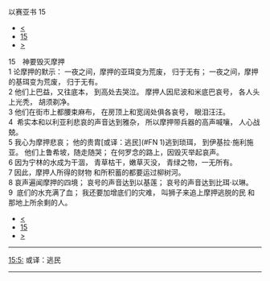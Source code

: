 ﻿





 以赛亚书 15




* [<](bible/ISA14.md)
* [15](bible/ISA.md)
* [>](bible/ISA16.md)



 
15　神要毁灭摩押  
1 论摩押的默示： 一夜之间，摩押的亚珥变为荒废， 归于无有； 一夜之间，摩押的基珥变为荒废， 归于无有。  
2 他们上巴益，又往底本， 到高处去哭泣。 摩押人因尼波和米底巴哀号， 各人头上光秃， 胡须剃净。  
3 他们在街市上都腰束麻布， 在房顶上和宽阔处俱各哀号， 眼泪汪汪。  
4  希实本和以利亚利悲哀的声音达到雅杂， 所以摩押带兵器的高声喊嚷， 人心战兢。  
5 我心为摩押悲哀； 他的贵胄[或译：逃民](#FN
1)逃到琐珥， 到伊基拉·施利施亚。 他们上鲁希坡，随走随哭； 在何罗念的路上，因毁灭举起哀声。  
6 因为宁林的水成为干涸， 青草枯干，嫩草灭没， 青绿之物，一无所有。  
7 因此，摩押人所得的财物 和所积蓄的都要运过柳树河。  
8 哀声遍闻摩押的四境； 哀号的声音达到以基莲； 哀号的声音达到比珥·以琳。  
9  底们的水充满了血； 我还要加增底们的灾难， 叫狮子来追上摩押逃脱的民 和那地上所余剩的人。 
* [<](bible/ISA14.md)
* [15](bible/ISA.md)
* [>](bible/ISA16.md)





---


[15:5:](#V5)
或译：逃民




---









